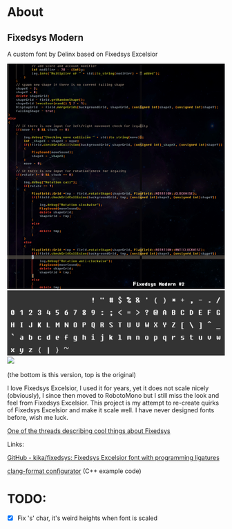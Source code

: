 # About 
## Fixedsys Modern

A custom font by Delinx based on Fixedsys Excelsior

![](media/ExcelsiorModernV02Demo.gif)
![](media/VectorImg.png)
![](https://i.imgur.com/6K2hENw.png)

(the bottom is this version, top is the original)

I love Fixedsys Excelsior, I used it for years, yet it does not scale nicely (obviously), I since then moved to RobotoMono but I still miss the look and feel from Fixedsys Excelsior.
This project is my attempt to re-create quirks of Fixedsys Excelsior and make it scale well. I have never designed fonts before, wish me luck.

[One of the threads describing cool things about Fixedsys](https://www.reddit.com/r/typography/comments/vuajeq/potential_scalable_version_of_fixedsys_and_how_i/)

Links:

[GitHub - kika/fixedsys: Fixedsys Excelsior font with programming ligatures](https://github.com/kika/fixedsys)

[clang-format configurator](https://zed0.co.uk/clang-format-configurator/) (C++ example code)

# TODO:

 * [X] Fix 's' char, it's weird heights when font is scaled
